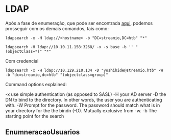 # LDAP

Após a fase de enumeração, que pode ser encontrada [aqui](Infraestrutura/OSCP%20Enumeration.md#LDAP), podemos prosseguir com os demais comandos, tais como:

```
ldapsearch -x -H ldap://<hostname> -b "DC=streamio,DC=htb" "*"

ldapsearch -H ldap://10.10.11.158:3268/ -x -s base -b '' "(objectClass=*)" "*"
```

Com credencial

```
ldapsearch -x -H ldap://10.129.210.134 -D "yoshihide@streamio.htb" -W -b "dc=streamio,dc=htb" "(objectclass=group)"
```

Command options explained:

\-x use simple authentication (as opposed to SASL) -H your AD server -D the DN to bind to the directory. In other words, the user you are authenticating with. -W Prompt for the password. The password should match what is in your directory for the the bindn (-D). Mutually exclusive from -w. -b The starting point for the search

## EnumneracaoUsuarios
